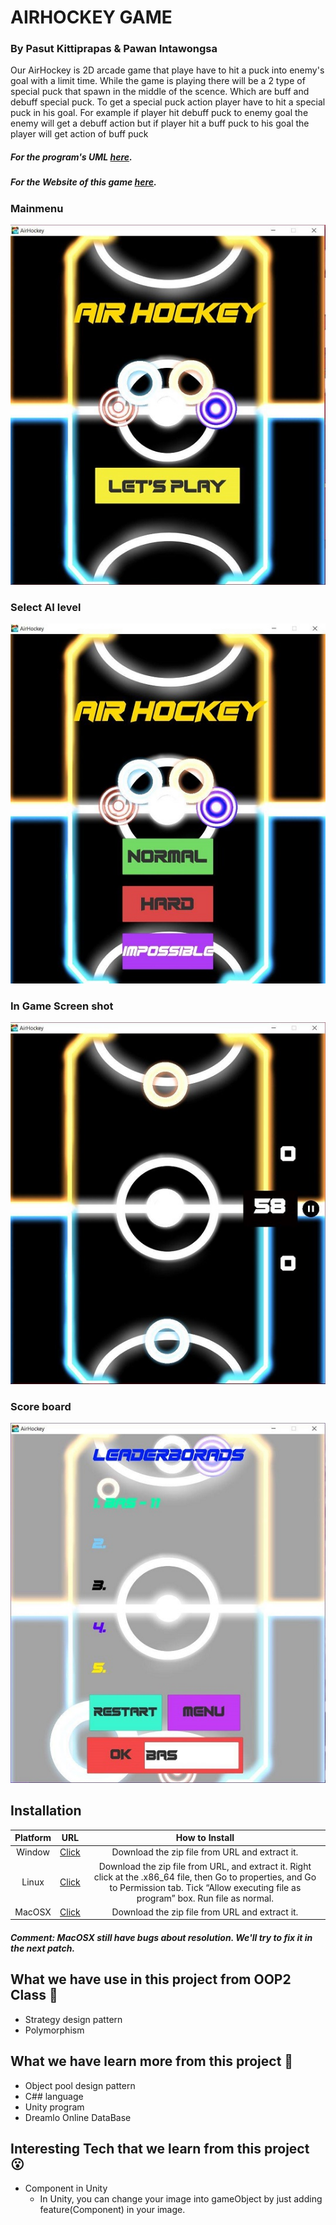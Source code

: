 # AIRHOCKEY GAME

### By Pasut Kittiprapas & Pawan Intawongsa

Our AirHockey is 2D arcade game that playe have to hit a puck into enemy's goal with a limit time. While the game is playing there will be a 2 type of special puck that spawn in the middle of the scence. Which are buff and debuff special puck. To get a special puck action player have to hit a special puck in his goal. For example if player hit debuff puck to enemy goal the enemy will get a debuff action but if player hit a buff puck to his goal the player will get action of buff puck

##### For the program's UML [here](https://drive.google.com/file/d/1IDuIlmwj7wHP3FxDT8Iok7lnlQzWYss1/view?usp=sharing).
##### For the Website of this game [here](https://baspasut.github.io/AirHockey/).

### Mainmenu  
![Alt text](Assets/SampleUI/main.jpg)
### Select AI level    
![Alt text](Assets/SampleUI/LevelSelect.jpg)
### In Game Screen shot
![Alt text](Assets/SampleUI/InGame.jpg)
### Score board
![Alt text](Assets/SampleUI/DataBase.jpg)

## Installation

| Platform | URL |How to Install|
|:----------------:|:-----------:|:-----------:|
|Window|[Click](https://github.com/BasPasut/AirHockey/tree/master/Build/Window/x86)|Download the zip file from URL and extract it.|
|Linux|[Click](https://github.com/BasPasut/AirHockey/tree/master/Build/Linux/x86)|Download the zip file from URL, and extract it. Right click at the .x86_64 file, then Go to properties, and Go to Permission tab. Tick “Allow executing file as program” box. Run file as normal.|
|MacOSX|[Click](https://github.com/BasPasut/AirHockey/tree/master/Build/Mac/x86)|Download the zip file from URL and extract it.|

##### Comment: MacOSX still have bugs about resolution. We'll try to fix it in the next patch.

## What we have use in this project from OOP2 Class :orange_book:

- Strategy design pattern
- Polymorphism

## What we have learn more from this project :ledger:

- Object pool design pattern
- C## language
- Unity program
- Dreamlo Online DataBase

## Interesting Tech that we learn from this project :open_mouth:

- Component in Unity
  - In Unity, you can change your image into gameObject by just adding feature(Component) in your image.
